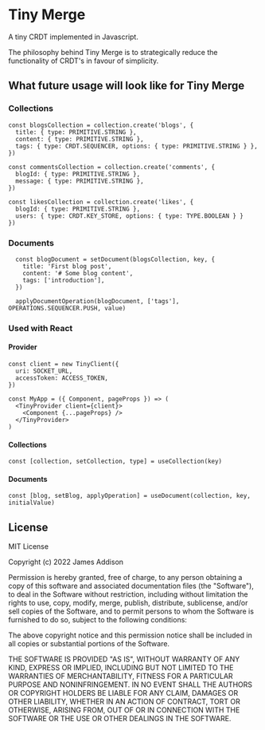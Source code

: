 # Tiny Merge
A tiny CRDT implemented in Javascript.

The philosophy behind Tiny Merge is to strategically reduce the functionality of CRDT's in favour of simplicity.

## What future usage will look like for Tiny Merge

### Collections
```
const blogsCollection = collection.create('blogs', {
  title: { type: PRIMITIVE.STRING },
  content: { type: PRIMITIVE.STRING },
  tags: { type: CRDT.SEQUENCER, options: { type: PRIMITIVE.STRING } },
})
```

```
const commentsCollection = collection.create('comments', {
  blogId: { type: PRIMITIVE.STRING },
  message: { type: PRIMITIVE.STRING },
})
```

```
const likesCollection = collection.create('likes', {
  blogId: { type: PRIMITIVE.STRING },
  users: { type: CRDT.KEY_STORE, options: { type: TYPE.BOOLEAN } }
})
```

### Documents
```
  const blogDocument = setDocument(blogsCollection, key, {
    title: 'First blog post',
    content: '# Some blog content',
    tags: ['introduction'],
  })

  applyDocumentOperation(blogDocument, ['tags'], OPERATIONS.SEQUENCER.PUSH, value)
```

### Used with React

#### Provider
```
const client = new TinyClient({
  uri: SOCKET_URL,
  accessToken: ACCESS_TOKEN,
})

const MyApp = ({ Component, pageProps }) => (
  <TinyProvider client={client}>
    <Component {...pageProps} />
  </TinyProvider>
)
```

#### Collections
```
const [collection, setCollection, type] = useCollection(key)
```

#### Documents
```
const [blog, setBlog, applyOperation] = useDocument(collection, key, initialValue)
```

## License
MIT License

Copyright (c) 2022 James Addison

Permission is hereby granted, free of charge, to any person obtaining a copy
of this software and associated documentation files (the "Software"), to deal
in the Software without restriction, including without limitation the rights
to use, copy, modify, merge, publish, distribute, sublicense, and/or sell
copies of the Software, and to permit persons to whom the Software is
furnished to do so, subject to the following conditions:

The above copyright notice and this permission notice shall be included in all
copies or substantial portions of the Software.

THE SOFTWARE IS PROVIDED "AS IS", WITHOUT WARRANTY OF ANY KIND, EXPRESS OR
IMPLIED, INCLUDING BUT NOT LIMITED TO THE WARRANTIES OF MERCHANTABILITY,
FITNESS FOR A PARTICULAR PURPOSE AND NONINFRINGEMENT. IN NO EVENT SHALL THE
AUTHORS OR COPYRIGHT HOLDERS BE LIABLE FOR ANY CLAIM, DAMAGES OR OTHER
LIABILITY, WHETHER IN AN ACTION OF CONTRACT, TORT OR OTHERWISE, ARISING FROM,
OUT OF OR IN CONNECTION WITH THE SOFTWARE OR THE USE OR OTHER DEALINGS IN THE
SOFTWARE.
